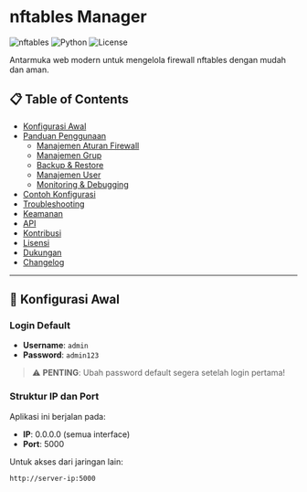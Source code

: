 # nftables Manager

![nftables](https://img.shields.io/badge/nftables-firewall-blue.svg)
![Python](https://img.shields.io/badge/Python-3.x-green.svg)
![License](https://img.shields.io/badge/License-MIT-yellow.svg)

Antarmuka web modern untuk mengelola firewall nftables dengan mudah dan aman.

## 📋 Table of Contents
- [Konfigurasi Awal](#konfigurasi-awal)
- [Panduan Penggunaan](#panduan-penggunaan)
  - [Manajemen Aturan Firewall](#1-manajemen-aturan-firewall)
  - [Manajemen Grup](#2-manajemen-grup)
  - [Backup & Restore](#3-backup--restore)
  - [Manajemen User](#4-manajemen-user)
  - [Monitoring & Debugging](#5-monitoring--debugging)
- [Contoh Konfigurasi](#contoh-konfigurasi)
- [Troubleshooting](#troubleshooting)
- [Keamanan](#keamanan)
- [API](#api)
- [Kontribusi](#kontribusi)
- [Lisensi](#lisensi)
- [Dukungan](#dukungan)
- [Changelog](#changelog)

---

## 🚀 Konfigurasi Awal

### Login Default
- **Username**: `admin`
- **Password**: `admin123`

> ⚠️ **PENTING**: Ubah password default segera setelah login pertama!

### Struktur IP dan Port
Aplikasi ini berjalan pada:
- **IP**: 0.0.0.0 (semua interface)
- **Port**: 5000

Untuk akses dari jaringan lain:
```bash
http://server-ip:5000



